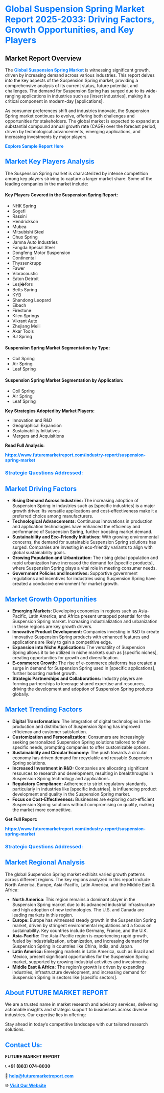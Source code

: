 <h1 style="color: #007BFF;">Global Suspension Spring Market Report 2025-2033: Driving Factors, Growth Opportunities, and Key Players</h1>

<section id="overview">
<h2>Market Report Overview</h2>
<p>The <a href="https://www.futuremarketreport.com/industry-report/suspension-spring-market" style="color: #007BFF; text-decoration: none;"><strong>Global Suspension Spring Market</strong></a> is witnessing significant growth, driven by increasing demand across various industries. This report delves into the key aspects of the Suspension Spring market, providing a comprehensive analysis of its current status, future potential, and challenges. The demand for Suspension Spring has surged due to its wide-ranging applications in industries such as [insert industries], making it a critical component in modern-day [applications].</p>
<p>As consumer preferences shift and industries innovate, the Suspension Spring market continues to evolve, offering both challenges and opportunities for stakeholders. The global market is expected to expand at a substantial compound annual growth rate (CAGR) over the forecast period, driven by technological advancements, emerging applications, and increasing investments by major players.</p>
</section>

<section id="overview">
<p><a href="https://www.futuremarketreport.com/request-sample/reportId=28131" style="color: #007BFF; text-decoration: none;"><strong>Explore Sample Report Here</strong></a></p>
</section>

<section id="key-players">
<h2 style="color: #007BFF;">Market Key Players Analysis</h2>
<p>The Suspension Spring market is characterized by intense competition among key players striving to capture a larger market share. Some of the leading companies in the market include:</p>
<h4>Key Players Covered in the Suspension Spring Report:</h4>
<ul><li>NHK Spring</li><li>Sogefi</li><li>Rassini</li><li>Hendrickson</li><li>Mubea</li><li>Mitsubishi Steel</li><li>Chuo Spring</li><li>Jamna Auto Industries</li><li>Fangda Special Steel</li><li>Dongfeng Motor Suspension</li><li>Continental</li><li>Thyssenkrupp</li><li>Fawer</li><li>Vibracoustic</li><li>Eaton Detroit</li><li>Lesj�fors</li><li>Betts Spring</li><li>KYB</li><li>Shandong Leopard</li><li>Eibach</li><li>Firestone</li><li>Kilen Springs</li><li>Vikrant Auto</li><li>Zhejiang Meili</li><li>Akar Tools</li><li>BJ Spring</li></ul>
<h4>Suspension Spring Market Segmentation by Type:</h4>
<ul><li>Coil Spring</li><li>Air Spring</li><li>Leaf Spring</li></ul>

<h4>Suspension Spring Market Segmentation by Application:</h4>
<ul><li>Coil Spring</li><li>Air Spring</li><li>Leaf Spring</li></ul>
<p><strong>Key Strategies Adopted by Market Players:</strong></p>
<ul>
<li>Innovation and R&D</li>
<li>Geographical Expansion</li>
<li>Sustainability Initiatives</li>
<li>Mergers and Acquisitions</li>
</ul>
</section>

<section>
<p><strong>Read Full Analysis: </strong></p><a href="https://www.futuremarketreport.com/industry-report/suspension-spring-market" style="color: #007BFF; text-decoration: none;"><strong>https://www.futuremarketreport.com/industry-report/suspension-spring-market</strong></a>
<h3 style="color: #007BFF;">Strategic Questions Addressed:</h3>
</section>

<section id="driving-factors">
<h2 style="color: #007BFF;">Market Driving Factors</h2>
<ul>
<li><strong>Rising Demand Across Industries:</strong> The increasing adoption of Suspension Spring in industries such as [specific industries] is a major growth driver. Its versatile applications and cost-effectiveness make it a preferred choice among manufacturers.</li>
<li><strong>Technological Advancements:</strong> Continuous innovations in production and application technologies have enhanced the efficiency and performance of Suspension Spring, further boosting market demand.</li>
<li><strong>Sustainability and Eco-Friendly Initiatives:</strong> With growing environmental concerns, the demand for sustainable Suspension Spring solutions has surged. Companies are investing in eco-friendly variants to align with global sustainability goals.</li>
<li><strong>Growing Population and Urbanization:</strong> The rising global population and rapid urbanization have increased the demand for [specific products], where Suspension Spring plays a vital role in meeting consumer needs.</li>
<li><strong>Government Policies and Incentives:</strong> Supportive government regulations and incentives for industries using Suspension Spring have created a conducive environment for market growth.</li>
</ul>
</section>

<section id="growth-opportunities">
<h2 style="color: #007BFF;">Market Growth Opportunities</h2>
<ul>
<li><strong>Emerging Markets:</strong> Developing economies in regions such as Asia-Pacific, Latin America, and Africa present untapped potential for the Suspension Spring market. Increasing industrialization and urbanization in these regions are key growth drivers.</li>
<li><strong>Innovative Product Development:</strong> Companies investing in R&D to create innovative Suspension Spring products with enhanced features and applications are likely to gain a competitive edge.</li>
<li><strong>Expansion into Niche Applications:</strong> The versatility of Suspension Spring allows it to be utilized in niche markets such as [specific niches], creating opportunities for growth and diversification.</li>
<li><strong>E-commerce Growth:</strong> The rise of e-commerce platforms has created a surge in demand for Suspension Spring used in [specific applications], further boosting market growth.</li>
<li><strong>Strategic Partnerships and Collaborations:</strong> Industry players are forming partnerships to leverage shared expertise and resources, driving the development and adoption of Suspension Spring products globally.</li>
</ul>
</section>

<section id="trending-factors">
<h2 style="color: #007BFF;">Market Trending Factors</h2>
<ul>
<li><strong>Digital Transformation:</strong> The integration of digital technologies in the production and distribution of Suspension Spring has improved efficiency and customer satisfaction.</li>
<li><strong>Customization and Personalization:</strong> Consumers are increasingly seeking personalized Suspension Spring solutions tailored to their specific needs, prompting companies to offer customizable options.</li>
<li><strong>Sustainability and Circular Economy:</strong> The push towards a circular economy has driven demand for recyclable and reusable Suspension Spring solutions.</li>
<li><strong>Increased Investment in R&D:</strong> Companies are allocating significant resources to research and development, resulting in breakthroughs in Suspension Spring technology and applications.</li>
<li><strong>Regulatory Compliance:</strong> Adherence to strict regulatory standards, particularly in industries like [specific industries], is influencing product development and quality in the Suspension Spring market.</li>
<li><strong>Focus on Cost-Effectiveness:</strong> Businesses are exploring cost-efficient Suspension Spring solutions without compromising on quality, making the market more competitive.</li>
</ul>
</section>

<section>
<p><strong>Get Full Report: </strong></p><a href="https://www.futuremarketreport.com/industry-report/suspension-spring-market" style="color: #007BFF; text-decoration: none;"><strong>https://www.futuremarketreport.com/industry-report/suspension-spring-market</strong></a>
<h3 style="color: #007BFF;">Strategic Questions Addressed:</h3>
</section>


<section id="regional-analysis">
<h2 style="color: #007BFF;">Market Regional Analysis</h2>
<p>The global Suspension Spring market exhibits varied growth patterns across different regions. The key regions analyzed in this report include North America, Europe, Asia-Pacific, Latin America, and the Middle East & Africa:</p>
<ul>
<li><strong>North America:</strong> This region remains a dominant player in the Suspension Spring market due to its advanced industrial infrastructure and high adoption of new technologies. The U.S. and Canada are leading markets in this region.</li>
<li><strong>Europe:</strong> Europe has witnessed steady growth in the Suspension Spring market, driven by stringent environmental regulations and a focus on sustainability. Key countries include Germany, France, and the U.K.</li>
<li><strong>Asia-Pacific:</strong> The Asia-Pacific region is experiencing rapid growth, fueled by industrialization, urbanization, and increasing demand for Suspension Spring in countries like China, India, and Japan.</li>
<li><strong>Latin America:</strong> Emerging markets in Latin America, such as Brazil and Mexico, present significant opportunities for the Suspension Spring market, supported by growing industrial activities and investments.</li>
<li><strong>Middle East & Africa:</strong> The region’s growth is driven by expanding industries, infrastructure development, and increasing demand for Suspension Spring in sectors like [specific sectors].</li>
</ul>
</section>

<footer>
<h2 style="color: #007BFF;">About FUTURE MARKET REPORT</h2>
<p>We are a trusted name in market research and advisory services, delivering actionable insights and strategic support to businesses across diverse industries. Our expertise lies in offering:</p>

<p>Stay ahead in today’s competitive landscape with our tailored research solutions.</p>

<h2 style="color: #007BFF;">Contact Us:</h2>
<p><strong>FUTURE MARKET REPORT</strong></p>
<p>📞 <strong>+91 (883) 074-8030</strong></p>
<p>📧 <strong><a href="mailto:help@futuremarketreport.com" style="color: #007BFF;">help@futuremarketreport.com</a></strong></p>
<p>🌐 <strong><a href="https://www.futuremarketreport.com/" style="color: #007BFF;">Visit Our Website</a></strong></p>
</footer>